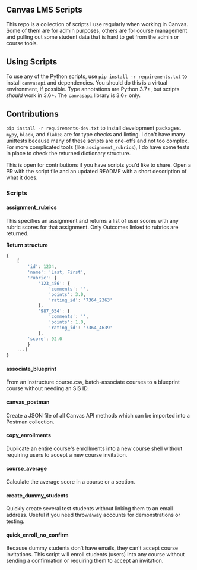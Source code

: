 ## Canvas LMS Scripts

This repo is a collection of scripts I use regularly when working in Canvas.
Some of them are for admin purposes, others are for course management and
pulling out some student data that is hard to get from the admin or course
tools.

## Using Scripts

To use any of the Python scripts, use `pip install -r requirements.txt` to
install `canvasapi` and dependencies. You should do this is a virtual
environment, if possible. Type annotations are Python 3.7+, but scripts _should_
work in 3.6+. The `canvasapi` library is 3.6+ only.

## Contributions

`pip install -r requirements-dev.txt` to install development packages. `mypy`,
`black`, and `flake8` are for type checks and linting. I don't have many
unittests because many of these scripts are one-offs and not too complex. For
more complicated tools (like `assignment_rubrics`), I do have some tests in
place to check the returned dictionary structure.

This is open for contributions if you have scripts you'd like to share. Open a
PR with the script file and an updated README with a short description of what
it does.

### Scripts

#### assignment_rubrics

This specifies an assignment and returns a list of user scores with any rubric
scores for that assignment. Only Outcomes linked to rubrics are returned.

**Return structure**

```javascript
{
	[
		'id': 1234,
		'name': 'Last, First',
		'rubric': {
			'123_456': {
				'comments': '',
				'points': 3.0,
				'rating_id': '7364_2363'
			},
			'987_654': {
				'comments': '',
				'points': 1.0,
				'rating_id': '7364_4639'
			},
		'score': 92.0
		}
	...]
}
```

#### associate_blueprint

From an Instructure course.csv, batch-associate courses to a blueprint course
without needing an SIS ID.

#### canvas_postman

Create a JSON file of all Canvas API methods which can be imported into a
Postman collection.

#### copy_enrollments

Duplicate an entire course's enrollments into a new course shell without
requiring users to accept a new course invitation.

#### course_average

Calculate the average score in a course or a section.

#### create_dummy_students

Quickly create several test students without linking them to an email address.
Useful if you need throwaway accounts for demonstrations or testing.

#### quick_enroll_no_confirm

Because dummy students don't have emails, they can't accept course invitations.
This script will enroll students (users) into any course without sending a
confirmation or requiring them to accept an invitation.
